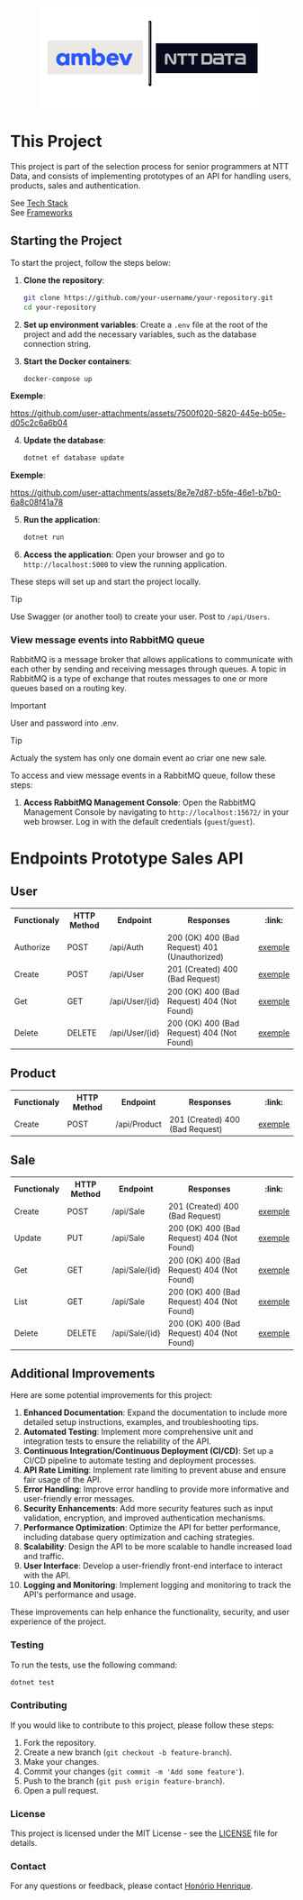 <p align="center">
  <img src="assets/img/logo.png" alt="Logo" />
</p>

# This Project

This project is part of the selection process for senior programmers at NTT Data, and consists of implementing prototypes of an API for handling users, products, sales and authentication.

See [Tech Stack](/.doc/tech-stack.md)\
See [Frameworks](/.doc/frameworks.md)

## Starting the Project

To start the project, follow the steps below:

1. **Clone the repository**:
    ```bash
    git clone https://github.com/your-username/your-repository.git
    cd your-repository
    ```

2. **Set up environment variables**:
    Create a `.env` file at the root of the project and add the necessary variables, such as the database connection string.

3. **Start the Docker containers**:
    ```bash
    docker-compose up
    ```

__Exemple__:

https://github.com/user-attachments/assets/7500f020-5820-445e-b05e-d05c2c6a6b04

4. **Update the database**:
    ```bash
    dotnet ef database update
    ```

__Exemple__:

https://github.com/user-attachments/assets/8e7e7d87-b5fe-46e1-b7b0-6a8c08f41a78

5. **Run the application**:
    ```bash
    dotnet run
    ```

6. **Access the application**:
    Open your browser and go to `http://localhost:5000` to view the running application.

These steps will set up and start the project locally.

> [!TIP]
> Use Swagger (or another tool) to create your user. Post to `/api/Users`.

### View message events into RabbitMQ queue

RabbitMQ is a message broker that allows applications to communicate with each other by sending and receiving messages through queues. A topic in RabbitMQ is a type of exchange that routes messages to one or more queues based on a routing key.

> [!IMPORTANT]
> User and password into .env.

> [!TIP]
> Actualy the system has only one domain event ao criar one new sale.

To access and view message events in a RabbitMQ queue, follow these steps:

1. **Access RabbitMQ Management Console**: Open the RabbitMQ Management Console by navigating to `http://localhost:15672/` in your web browser. Log in with the default credentials (`guest`/`guest`).

# Endpoints Prototype Sales API

## User

<table>
  <tr>
    <th>Functionaly</th>
    <th>HTTP Method</th>
    <th>Endpoint</th>
    <th>Responses</th>
    <th>:link:</th>
  </tr>
  <tr>
    <td>Authorize</td>
    <td>POST</td>
    <td>/api/Auth</td>
    <td>200 (OK) 400 (Bad Request) 401 (Unauthorized)</td>
    <td><a href="/.doc/authorize.md" targer="__blank">exemple</a></td>
  </tr>
  <tr>
    <td>Create</td>
    <td>POST</td>
    <td>/api/User</td>
    <td>201 (Created) 400 (Bad Request)</td>
    <td><a href="/.doc/create-your-user.md" targer="__blank">exemple</a></td>
  </tr>
  <tr>
    <td>Get</td>
    <td>GET</td>
    <td>/api/User/{id}</td>
    <td>200 (OK) 400 (Bad Request) 404 (Not Found)</td>
    <td><a href="/.doc/get-user.md" targer="__blank">exemple</a></td>
  </tr>
  <tr>
    <td>Delete</td>
    <td>DELETE</td>
    <td>/api/User/{id}</td>
    <td>200 (OK) 400 (Bad Request) 404 (Not Found)</td>
    <td><a href="/.doc/delete-user.md" targer="__blank">exemple</a></td>
  </tr>
</table>

## Product

<table>
  <tr>
    <th>Functionaly</th>
    <th>HTTP Method</th>
    <th>Endpoint</th>
    <th>Responses</th>
    <th>:link:</th>
  </tr>
  <tr>
    <td>Create</td>
    <td>POST</td>
    <td>/api/Product</td>
    <td>201 (Created) 400 (Bad Request)</td>
    <td><a href="/.doc/create-product.md" targer="__blank">exemple</a></td>
  </tr>
</table>

## Sale

<table>
  <tr>
    <th>Functionaly</th>
    <th>HTTP Method</th>
    <th>Endpoint</th>
    <th>Responses</th>
    <th>:link:</th>
  </tr>
  <tr>
    <td>Create</td>
    <td>POST</td>
    <td>/api/Sale</td>
    <td>201 (Created) 400 (Bad Request)</td>
    <td><a href="/.doc/create-sale.md" targer="__blank">exemple</a></td>
  </tr>
  <tr>
    <td>Update</td>
    <td>PUT</td>
    <td>/api/Sale</td>
    <td>200 (OK) 400 (Bad Request) 404 (Not Found)</td>
    <td><a href="/.doc/update-sale.md" targer="__blank">exemple</a></td>
  </tr>
  <tr>
    <td>Get</td>
    <td>GET</td>
    <td>/api/Sale/{id}</td>
    <td>200 (OK) 400 (Bad Request) 404 (Not Found)</td>
    <td><a href="/.doc/get-sale.md" targer="__blank">exemple</a></td>
  </tr>
  <tr>
    <td>List</td>
    <td>GET</td>
    <td>/api/Sale</td>
    <td>200 (OK) 400 (Bad Request) 404 (Not Found)</td>
    <td><a href="/.doc/get-sales.md" targer="__blank">exemple</a></td>
  </tr>
   <tr>
    <td>Delete</td>
    <td>DELETE</td>
    <td>/api/Sale/{id}</td>
    <td>200 (OK) 400 (Bad Request) 404 (Not Found)</td>
    <td><a href="/.doc/get-sales.md" targer="__blank">exemple</a></td>
  </tr>
</table>

## Additional Improvements

Here are some potential improvements for this project:

1. **Enhanced Documentation**: Expand the documentation to include more detailed setup instructions, examples, and troubleshooting tips.
2. **Automated Testing**: Implement more comprehensive unit and integration tests to ensure the reliability of the API.
3. **Continuous Integration/Continuous Deployment (CI/CD)**: Set up a CI/CD pipeline to automate testing and deployment processes.
4. **API Rate Limiting**: Implement rate limiting to prevent abuse and ensure fair usage of the API.
5. **Error Handling**: Improve error handling to provide more informative and user-friendly error messages.
6. **Security Enhancements**: Add more security features such as input validation, encryption, and improved authentication mechanisms.
7. **Performance Optimization**: Optimize the API for better performance, including database query optimization and caching strategies.
8. **Scalability**: Design the API to be more scalable to handle increased load and traffic.
9. **User Interface**: Develop a user-friendly front-end interface to interact with the API.
10. **Logging and Monitoring**: Implement logging and monitoring to track the API's performance and usage.

These improvements can help enhance the functionality, security, and user experience of the project.

### Testing

To run the tests, use the following command:

```bash
dotnet test
```

### Contributing

If you would like to contribute to this project, please follow these steps:

1. Fork the repository.
2. Create a new branch (`git checkout -b feature-branch`).
3. Make your changes.
4. Commit your changes (`git commit -m 'Add some feature'`).
5. Push to the branch (`git push origin feature-branch`).
6. Open a pull request.

### License

This project is licensed under the MIT License - see the [LICENSE](LICENSE) file for details.

### Contact

For any questions or feedback, please contact [Honório Henrique](mailto:henriquew3c@gmail.com).
